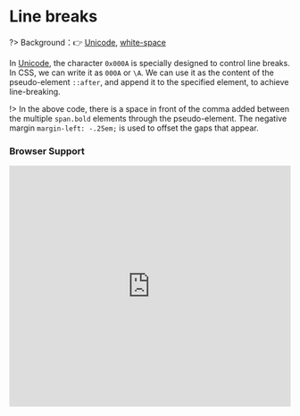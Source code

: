 
# Line breaks

?> Background：:point_right: [Unicode](https://en.wikipedia.org/wiki/Unicode), [white-space](https://developer.mozilla.org/zh-CN/docs/Web/CSS/white-space)

In [Unicode](http://www.ssec.wisc.edu/~tomw/java/unicode.html), the character `0x000A` is specially designed to control line breaks. In CSS, we can write it as `000A` or `\A`. We can use it as the content of the pseudo-element `::after`, and append it to the specified element, to achieve line-breaking.

<vuep template="#line-breaks_tlp"></vuep>

<script v-pre type="text/x-template" id="line-breaks_tlp">
<style>
  main{
    width: 100%;
    padding: 52px 39px;
    background: rgba(180,160,120,.1);
  }
  span.key {
    padding-right: 6px;
  }
  span.bold {
    line-height: 2em;
    font-weight: bold;
  }
  span.br::before {
    content: "\A";
    white-space: pre;
  }
  span.bold + span.bold::before {
    content: ", ";
    font-weight: 500;
    margin-left: -.25em;
  }    
</style>
<template>
  <main class="main">
    <span class="key">👦🏿Name:</span>
    <span class="bold">qq546002574</span>
    <span class="key br">👨🏼‍💻GitHub:</span>
    <span class="bold">https://github.com/qq546002574</span>
    <span class="bold">https://gitee.com/qq546002574</span>
    <span class="key br">🌎Juejin:</span>
    <span class="bold">https://juejin.im/user/57a3dbb2d342d300574d8369</span>
  </main>
</template>
<script>
</script>
</script>

!> In the above code, there is a space in front of the comma added between the multiple `span.bold` elements through the pseudo-element. The negative margin `margin-left: -.25em;` is used to offset the gaps that appear.

### Browser Support

<iframe
  width="100%"
  height="431px"
  frameborder="0"
  src="https://caniuse.bitsofco.de/embed/index.html?feat=css-gencontent&amp;periods=future_1,current,past_1,past_2,past_3&amp;accessible-colours=false">
</iframe>
